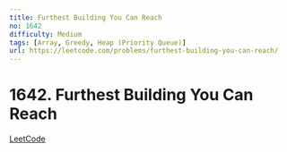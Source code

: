 ```yaml
---
title: Furthest Building You Can Reach
no: 1642
difficulty: Medium
tags: [Array, Greedy, Heap (Priority Queue)]
url: https://leetcode.com/problems/furthest-building-you-can-reach/
---
```


# 1642. Furthest Building You Can Reach

[LeetCode](https://leetcode.com/problems/furthest-building-you-can-reach/)

